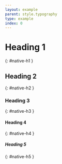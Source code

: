```yaml
---
layout: example
parent: style.typography
type: example
index: 0
---
```


# Heading 1
{: #native-h1 }

## Heading 2
{: #native-h2 }

### Heading 3
{: #native-h3 }

#### Heading 4
{: #native-h4 }

##### Heading 5
{: #native-h5 }
